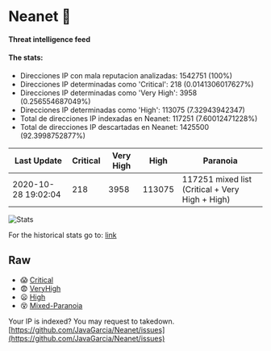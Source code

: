 # Neanet :hocho:
#### Threat intelligence feed
#### The stats:

- Direcciones IP con mala reputacion analizadas: 1542751 (100%)
- Direcciones IP determinadas como 'Critical':  218 (0.0141306017627%)
- Direcciones IP determinadas como 'Very High':  3958 (0.256554687049%)
- Direcciones IP determinadas como 'High':  113075 (7.32943942347)
- Total de direcciones IP indexadas en Neanet:  117251 (7.60012471228%)
- Total de direcciones IP descartadas en Neanet:  1425500 (92.3998752877%)

| Last Update | Critical | Very High | High | Paranoia |
| --- | --- | --- | --- | --- |
| 2020-10-28 19:02:04 | 218 | 3958 | 113075 | 117251 mixed list (Critical + Very High + High)|

![Stats](https://docs.google.com/spreadsheets/d/e/2PACX-1vSnaNMIXVabIpDJjufMlzH7poXnshF3mgd8Is1g9ytUEzVsP5my4Trn8f-xkoLLQ38xpL3HtmUexLo6/pubchart?oid=501124687&format=image)

For the historical stats go to: [link](/stats.csv)
## Raw
- :scream: [Critical](https://raw.githubusercontent.com/JavaGarcia/Neanet/master/blacklists/neanet_critical.txt)
- :fearful: [VeryHigh](https://raw.githubusercontent.com/JavaGarcia/Neanet/master/blacklists/neanet_veryHigh.txtt)
- :frowning: [High](https://raw.githubusercontent.com/JavaGarcia/Neanet/master/blacklists/neanet_high.txt)
- :dizzy_face: [Mixed-Paranoia](https://raw.githubusercontent.com/JavaGarcia/Neanet/master/blacklists/neanet_all.txt)


Your IP is indexed? You may request to takedown. [https://github.com/JavaGarcia/Neanet/issues](https://github.com/JavaGarcia/Neanet/issues)








































































































































































































































































































































































































































































































































































































































































































































































































































































































































































































































































































































































































































































































































































































































































































































































































































































































































































































